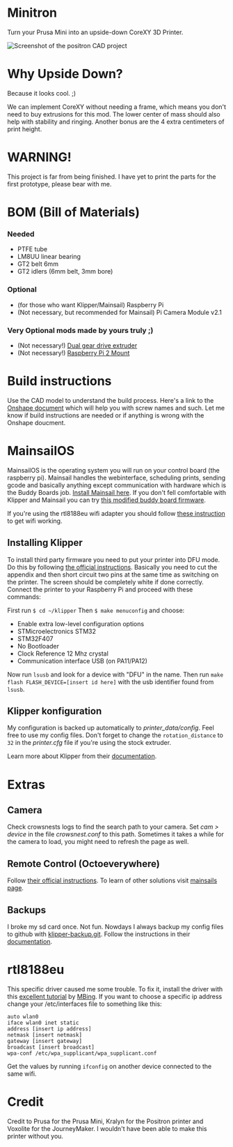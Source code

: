 # Minitron
Turn your Prusa Mini into an upside-down CoreXY 3D Printer.

![Screenshot of the positron CAD project](https://media.printables.com/media/prints/1022602/images/7765583_1d8a0b34-fdcd-4ac7-bbec-82615953f535_cc8bc1f8-8e4b-41ff-ae6b-990c46c4b0ce/thumbs/inside/1920x1440/png/cad-dark.webp)

# Why Upside Down?
Because it looks cool. ;)

We can implement CoreXY without needing a frame, which means you don't need to buy extrusions for this mod. The lower center of mass should also help with stability and ringing. Another bonus are the 4 extra centimeters of print height.

# WARNING!
This project is far from being finished. I have yet to print the parts for the first prototype, please bear with me.

# BOM (Bill of Materials)
### Needed
- PTFE tube
- LM8UU linear bearing
- GT2 belt 6mm
- GT2 idlers (6mm belt, 3mm bore)
### Optional
- (for those who want Klipper/Mainsail) Raspberry Pi
- (Not necessary, but recommended for Mainsail) Pi Camera Module v2.1
### Very Optional mods made by yours truly ;)
- (Not necessary!) [Dual gear drive extruder](https://www.printables.com/model/946290-dual-gear-drive-extruder-for-prusa-minimini)
- (Not necessary!) [Raspberry Pi 2 Mount](https://www.printables.com/model/978537-raspberry-pi-2-model-b-mount-for-prusa-minimini)

# Build instructions
Use the CAD model to understand the build process. Here's a link to the [Onshape document](https://cad.onshape.com/documents/bdba07cfb1c6cbca39f7ad6d/w/d4acb14181f8491cce1dc9c2/e/9745e20551a21d0f0c47736c?renderMode=0&uiState=66f93200321c431edb2c02a8) which will help you with screw names and such. Let me know if build instructions are needed or if anything is wrong with the Onshape doucment.

# MainsailOS
MainsailOS is the operating system you will run on your control board (the raspberry pi). Mainsail handles the webinterface, scheduling prints, sending gcode and basically anything except communication with hardware which is the Buddy Boards job. [Install Mainsail here](https://docs-os.mainsail.xyz/getting-started/raspberry-pi-os-based). If you don't fell comfortable with Klipper and Mainsail you can try [this modified buddy board firmware](https://github.com/Snake-Edition/P32-FW/releases).

If you're using the rtl8188eu wifi adapter you should follow [these instruction](#rtl8188eu) to get wifi working.

## Installing Klipper
To install third party firmware you need to put your printer into DFU mode. Do this by following [the official instructions](https://help.prusa3d.com/article/flashing-custom-firmware-mini_14). Basically you need to cut the appendix and then short circuit two pins at the same time as switching on the printer. The screen should be completely white if done correctly. Connect the printer to your Raspberry Pi and proceed with these commands:

First run `$ cd ~/klipper`
Then `$ make menuconfig` and choose:
- Enable extra low-level configuration options
- STMicroelectronics STM32
- STM32F407
- No Bootloader
- Clock Reference 12 Mhz crystal
- Communication interface USB (on PA11/PA12)

Now run `lsusb` and look for a device with "DFU" in the name. Then run `make flash FLASH_DEVICE=[insert id here]` with the usb identifier found from `lsusb`.

## Klipper konfiguration
My configuration is backed up automatically to *printer_data/config*. Feel free to use my config files. Don't forget to change the `rotation_distance` to `32` in the *printer.cfg* file if you're using the stock extruder.

Learn more about Klipper from their [documentation](https://www.klipper3d.org/pressure_advance.html).

# Extras
## Camera
Check crowsnests logs to find the search path to your camera. Set *cam > device* in the file *crowsnest.conf* to this path. Sometimes it takes a while for the camera to load, you might need to refresh the page as well.

## Remote Control (Octoeverywhere)
Follow [their official instructions](https://octoeverywhere.com/dashboard?source=mainsail_docs). To learn of other solutions visit [mainsails page](https://docs.mainsail.xyz/overview/quicktips/remote-access).

## Backups
I broke my sd card once. Not fun. Nowdays I always backup my config files to github with [klipper-backup.git](https://github.com/Staubgeborener/klipper-backup?tab=readme-ov-file). Follow the instructions in their [documentation](https://klipperbackup.xyz/).

# rtl8188eu
This specific driver caused me some trouble. To fix it, install the driver with this [excellent tutorial](https://gist.github.com/MBing/de297a8ae5e8a191c55a67a568d20d31) by [MBing](https://gist.github.com/MBing). If you want to choose a specific ip address change your /etc/interfaces file to something like this:
```
auto wlan0
iface wlan0 inet static
address [insert ip address]
netmask [insert netmask]
gateway [insert gateway]
broadcast [insert broadcast]
wpa-conf /etc/wpa_supplicant/wpa_supplicant.conf
```
Get the values by running ```ifconfig``` on another device connected to the same wifi.

# Credit
Credit to Prusa for the Prusa Mini, Kralyn for the Positron printer and Voxolite for the JourneyMaker. I wouldn't have been able to make this printer without you.
